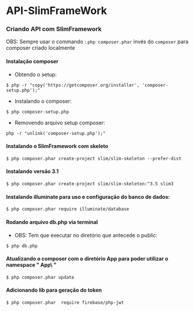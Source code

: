 # API-SlimFrameWork
### Criando API com SlimFramework
OBS: Sempre usar o commando : ```php composer.phar``` invés do ```composer``` para composer criado localmente
#### Instalação composer
* Obtendo o setup:
```
$ php -r "copy('https://getcomposer.org/installer', 'composer-setup.php');"
```
* Instalando o composer:
```
$ php composer-setup.php
```
* Removendo arquivo setup composer:
```
php -r "unlink('composer-setup.php');"
```
#### Instalando o SlimFramework com skeleto
```
$ php composer.phar create-project slim/slim-skeleton --prefer-dist
```
#### Instalando versão 3.1
```
$ php composer.phar create-project slim/slim-skeleton:^3.5 slim3
```
#### Instalando illuminate para uso e configuração do banco de dados:
```
$ php composer.phar require illuminate/database
```
#### Rodando arquivo db.php via terminal
* OBS: Tem que executar no diretório que antecede o public:
```
$ php db.php
```
#### Atualizando o composer com o diretório App para poder utilizar o namespace " App\ "
```
$ php composer.phar update
```

#### Adicionando lib para geração do token
```
$ php composer.phar  require firebase/php-jwt
```
